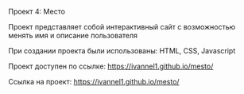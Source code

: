Проект 4: Место

Проект представляет собой интерактивный сайт с возможностью менять имя и описание пользователя

При создании проекта были использованы: HTML, CSS, Javascript

Проект доступен по ссылке: https://ivannel1.github.io/mesto/

Ссылка на проект: https://ivannel1.github.io/mesto/
